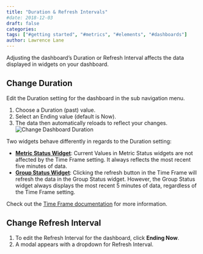 ```yaml
---
title: "Duration & Refresh Intervals"
#date: 2018-12-03
draft: false
categories:
tags: ["#getting started", "#metrics", "#elements", "#dashboards"]
author: Lawrence Lane
---
```


Adjusting the dashboard’s Duration or Refresh Interval affects the data displayed in widgets on your dashboard.

## Change Duration
Edit the Duration setting for the dashboard in the sub navigation menu.

1. Choose a Duration (past) value.
2. Select an Ending value (default is Now).
3. The data then automatically reloads to reflect your changes.
![Change Dashboard Duration](/images/_index/change-dashboard-duration.png)

Two widgets behave differently in regards to the Duration setting:

 - [**Metric Status Widget**][1]: Current Values in Metric Status widgets are not affected by the Time Frame setting. It always reflects the most recent five minutes of data.
 - [**Group Status Widget**][2]: Clicking the refresh button in the Time Frame will refresh the data in the Group Status widget. However, the Group Status widget always displays the most recent 5 minutes of data, regardless of the Time Frame setting.

Check out the [Time Frame documentation][3] for more information.

## Change Refresh Interval
1. To edit the Refresh Interval for the dashboard, click **Ending Now**.
2. A modal appears with a dropdown for Refresh Interval.

[1]: adfa
[2]: afa
[3]: adfa
